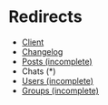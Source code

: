 # Redirects
* [Client]()
* [Changelog]()
* [Posts (incomplete)]()
* Chats (*)
* [Users (incomplete)]()
* [Groups (incomplete)]()